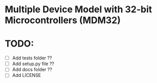 # Multiple Device Model with 32-bit Microcontrollers (MDM32)

# TODO:
- [ ] Add tests folder ??
- [ ] Add setup.py file ??
- [ ] Add docs folder ??
- [ ] Add LICENSE
